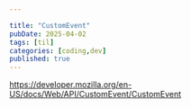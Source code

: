 ```yaml
---

title: "CustomEvent"
pubDate: 2025-04-02
tags: [til]
categories: [coding,dev]
published: true
---
```


https://developer.mozilla.org/en-US/docs/Web/API/CustomEvent/CustomEvent